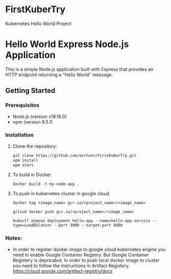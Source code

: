 # FirstKuberTry
Kubernetes Hello World Project

# Hello World Express Node.js Application

This is a simple Node.js application built with Express that provides an HTTP endpoint returning a "Hello World" message.

## Getting Started

### Prerequisites

- Node.js (version v18.16.0)
- npm (version 9.5.1)

### Installation

1. Clone the repository:

   ```bash
   git clone https://github.com/oorhunn/FirstKuberTry.git
   npm install
   npm start
   ```
2. To build in Docker
    ```
    docker build -t my-node-app .
    ```

3. To push in kubernetes cluster in google cloud 
    ```
    docker tag <image_name> gcr.io/<project_name>/<image_name>

    gcloud docker push gcr.io/<project_name>/<image_name>

    kubectl expose deployment hello-app --name=hello-app-service --type=LoadBalancer --port 3000 --target-port 8080
    ```

### Notes:

- In order to register docker image to google cloud kubernetes engine you need to enable Google Container Registry. But Google Container Registery is depricated. In order to push local docker image to cluster you need to follow the instructions in Artifact Registery. https://cloud.google.com/artifact-registry/docs
    


